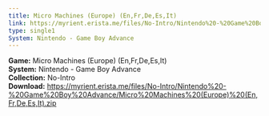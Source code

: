 ```yaml
---
title: Micro Machines (Europe) (En,Fr,De,Es,It)
link: https://myrient.erista.me/files/No-Intro/Nintendo%20-%20Game%20Boy%20Advance/Micro%20Machines%20(Europe)%20(En,Fr,De,Es,It).zip
type: single1
System: Nintendo - Game Boy Advance
---
```

<b>Game:</b> Micro Machines (Europe) (En,Fr,De,Es,It)<br>
<b>System:</b> Nintendo - Game Boy Advance<br>
<b>Collection:</b> No-Intro<br>
<b>Download:</b> https://myrient.erista.me/files/No-Intro/Nintendo%20-%20Game%20Boy%20Advance/Micro%20Machines%20(Europe)%20(En,Fr,De,Es,It).zip